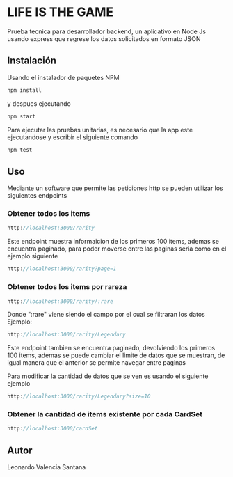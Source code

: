 # LIFE IS THE GAME

Prueba tecnica para desarrollador backend, un aplicativo en Node Js usando express que regrese los 
datos solicitados en formato JSON

## Instalación

Usando el instalador de paquetes NPM 

```bash
npm install
```
y despues ejecutando 
```bash
npm start
```

Para ejecutar las pruebas unitarias, es necesario que la app este ejecutandose y escribir el siguiente comando
```bash
npm test
```

## Uso

Mediante un software que permite las peticiones http se pueden utilizar los siguientes endpoints
### Obtener todos los items

```javascript
http://localhost:3000/rarity
```

Este endpoint muestra informaicion de los primeros 100 items, ademas se encuentra paginado, para poder moverse entre las paginas seria como en el ejemplo siguiente

```javascript
http://localhost:3000/rarity?page=1
```
### Obtener todos los items por rareza 

```javascript
http://localhost:3000/rarity/:rare
```
Donde ":rare" viene siendo el campo por el cual se filtraran los datos
Ejemplo: 
```javascript
http://localhost:3000/rarity/Legendary
```

Este endpoint tambien se encuentra paginado, devolviendo los primeros 100 items, ademas se puede cambiar el limite de datos que se muestran, de igual manera que el anterior se permite navegar entre paginas

Para modificar la cantidad de datos que se ven es usando el siguiente ejemplo
```javascript
http://localhost:3000/rarity/Legendary?size=10
```

### Obtener la cantidad de items existente por cada CardSet

```javascript
http://localhost:3000/cardSet
```


## Autor
Leonardo Valencia Santana